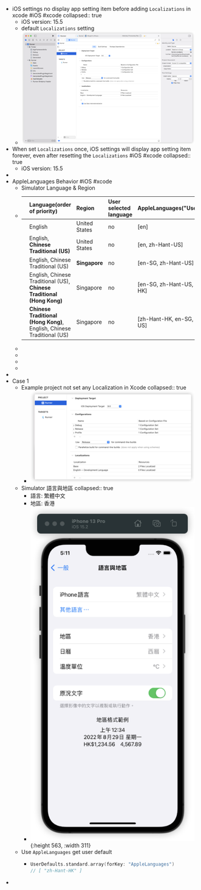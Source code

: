 - iOS settings no display app setting item before adding `Localizations` in xcode #iOS #xcode
  collapsed:: true
	- iOS version: 15.5
	- default `Localizations` setting
	- ![image.png](../assets/image_1655287401953_0.png)
- When set `Localizations` once, iOS settings will display app setting item forever, even after resetting the `Localizations` #iOS #xcode
  collapsed:: true
	- iOS version: 15.5
-
- AppleLanguages Behavior  #iOS #xcode
	- Simulator Language & Region
	- ||Language(order of priority)|Region|User selected language|AppleLanguages("UserDefaults")|
	  |--|--|--|--|--|
	  ||English|United States|no|[en]|
	  ||English, **Chinese Traditional (US)**|United States|no|[en, zh-Hant-US]|
	  ||English, Chinese Traditional (US)|**Singapore**|no|[en-SG, zh-Hant-US]|
	  ||English, Chinese Traditional (US), **Chinese Traditional (Hong Kong)**|Singapore|no|[en-SG, zh-Hant-US, zh-Hant-HK]|
	  ||**Chinese Traditional (Hong Kong)**, English, Chinese Traditional (US)|Singapore|no|[zh-Hant-HK, en-SG, zh-Hant-US]|
	-
	-
	-
	-
-
- Case 1
	- Example project not set any Localization in Xcode
	  collapsed:: true
		- ![image.png](../assets/image_1655284191132_0.png)
	- Simulator 語言與地區
	  collapsed:: true
		- 語言: 繁體中文
		- 地區: 香港
		- ![image.png](../assets/image_1655284278188_0.png){:height 563, :width 311}
	- Use `AppleLanguages` get user default
		- ```swift
		  UserDefaults.standard.array(forKey: "AppleLanguages")
		  // [ "zh-Hant-HK" ]
		  ```
-